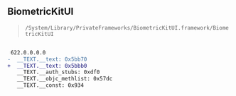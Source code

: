 ## BiometricKitUI

> `/System/Library/PrivateFrameworks/BiometricKitUI.framework/BiometricKitUI`

```diff

 622.0.0.0.0
-  __TEXT.__text: 0x5bb70
+  __TEXT.__text: 0x5bbb0
   __TEXT.__auth_stubs: 0xdf0
   __TEXT.__objc_methlist: 0x57dc
   __TEXT.__const: 0x934

```
